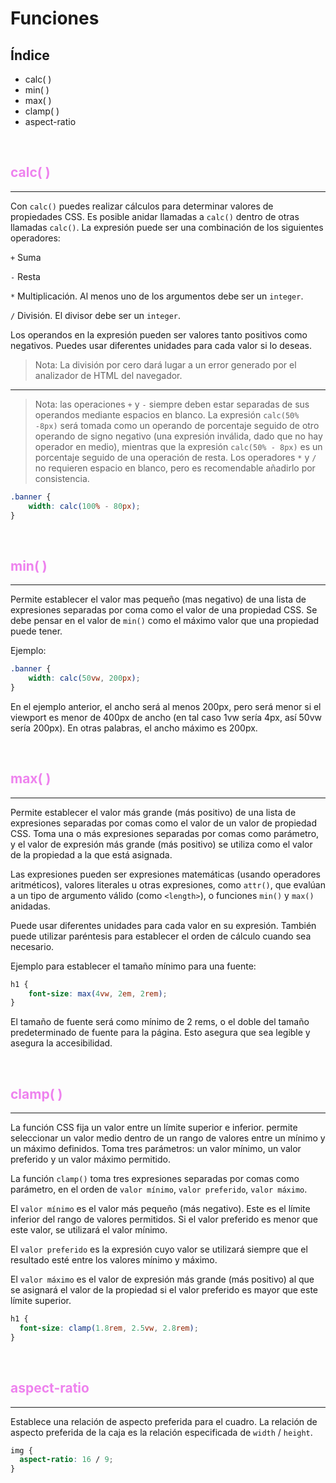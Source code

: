 # Funciones

## Índice

+ calc( )
+ min( )
+ max( )
+ clamp( )
+ aspect-ratio

<br>

## <span style="color: violet"> calc( )

---

Con `calc()` puedes realizar cálculos para determinar valores de propiedades CSS. Es posible anidar llamadas a `calc()` dentro de otras llamadas `calc()`. La expresión puede ser una combinación de los siguientes operadores:

`+` Suma

`-` Resta

`*` Multiplicación. Al menos uno de los argumentos debe ser un `integer`.

`/` División. El divisor debe ser un `integer`.

Los operandos en la expresión pueden ser valores tanto positivos como negativos. Puedes usar diferentes unidades para cada valor si lo deseas.

>Nota: La división por cero dará lugar a un error generado por el analizador de HTML del navegador.
---
>Nota: las operaciones `+` y `-` siempre deben estar separadas de sus operandos mediante espacios en blanco. La expresión `calc(50% -8px)` será tomada como un operando de porcentaje seguido de otro operando de signo negativo (una expresión inválida, dado que no hay operador en medio), mientras que la expresión `calc(50% - 8px)` es un porcentaje seguido de una operación de resta. Los operadores `*` y `/` no requieren espacio en blanco, pero es recomendable añadirlo por consistencia.

```css
.banner {
    width: calc(100% - 80px);
}
```

<br>

## <span style="color: violet"> min( )

---

Permite establecer el valor mas pequeño (mas negativo) de una lista de expresiones separadas por coma como el valor de una propiedad CSS. Se debe pensar en el valor de  `min()` como el máximo valor que una propiedad puede tener.

Ejemplo:

```css
.banner {
    width: calc(50vw, 200px);
}
```

En el ejemplo anterior, el ancho será al menos 200px, pero será menor si el viewport es menor de 400px de ancho (en tal caso 1vw sería 4px, así 50vw sería 200px). En otras palabras, el ancho máximo es 200px.

<br>

## <span style="color: violet"> max( )

---

Permite establecer el valor más grande (más positivo) de una lista de expresiones separadas por comas como el valor de un valor de propiedad CSS. Toma una o más expresiones separadas por comas como parámetro, y el valor de expresión más grande (más positivo) se utiliza como el valor de la propiedad a la que está asignada.

Las expresiones pueden ser expresiones matemáticas (usando operadores aritméticos), valores literales u otras expresiones, como `attr()`, que evalúan a un tipo de argumento válido (como `<length>`), o funciones `min()` y `max()` anidadas.

Puede usar diferentes unidades para cada valor en su expresión. También puede utilizar paréntesis para establecer el orden de cálculo cuando sea necesario.

Ejemplo para establecer el tamaño mínimo para una fuente:

```css
h1 {
    font-size: max(4vw, 2em, 2rem);
}
```

El tamaño de fuente será como mínimo de 2 rems, o el doble del tamaño predeterminado de fuente para la página. Esto asegura que sea legible y asegura la accesibilidad.

<br>

## <span style="color: violet"> clamp( )

---

La función CSS fija un valor entre un límite superior e inferior. permite seleccionar un valor medio dentro de un rango de valores entre un mínimo y un máximo definidos. Toma tres parámetros: un valor mínimo, un valor preferido y un valor máximo permitido.

La función `clamp()` toma tres expresiones separadas por comas como parámetro, en el orden de `valor mínimo`, `valor preferido`, `valor máximo`.

El `valor mínimo` es el valor más pequeño (más negativo). Este es el límite inferior del rango de valores permitidos. Si el valor preferido es menor que este valor, se utilizará el valor mínimo.

El `valor preferido` es la expresión cuyo valor se utilizará siempre que el resultado esté entre los valores mínimo y máximo.

El `valor máximo` es el valor de expresión más grande (más positivo) al que se asignará el valor de la propiedad si el valor preferido es mayor que este límite superior.

```css
h1 {
  font-size: clamp(1.8rem, 2.5vw, 2.8rem);
}
```

<br>

## <span style="color: violet"> aspect-ratio

---

Establece una relación de aspecto preferida para el cuadro. La relación de aspecto preferida de la caja es la relación especificada de `width` / `height`.

```css
img {
  aspect-ratio: 16 / 9;
}
```
